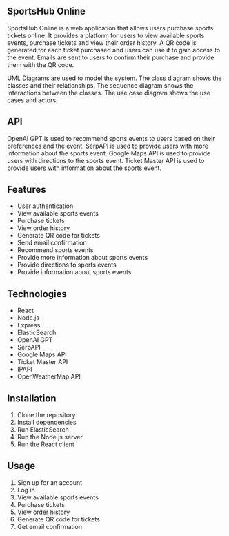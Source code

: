 ## SportsHub Online

SportsHub Online is a web application that allows users purchase sports tickets online. It provides a platform for users to view available sports events, purchase tickets and view their order history. A QR code is generated for each ticket purchased and users can use it to gain access to the event. Emails are sent to users to confirm their purchase and provide them with the QR code.

UML Diagrams are used to model the system. The class diagram shows the classes and their relationships. The sequence diagram shows the interactions between the classes. The use case diagram shows the use cases and actors.

## API

OpenAI GPT is used to recommend sports events to users based on their preferences and the event. SerpAPI is used to provide users with more information about the sports event. Google Maps API is used to provide users with directions to the sports event. Ticket Master API is used to provide users with information about the sports event.

## Features

- User authentication
- View available sports events
- Purchase tickets
- View order history
- Generate QR code for tickets
- Send email confirmation
- Recommend sports events
- Provide more information about sports events
- Provide directions to sports events
- Provide information about sports events

## Technologies

- React
- Node.js
- Express
- ElasticSearch
- OpenAI GPT
- SerpAPI
- Google Maps API
- Ticket Master API
- IPAPI
- OpenWeatherMap API

## Installation

1. Clone the repository
2. Install dependencies
3. Run ElasticSearch
4. Run the Node.js server
5. Run the React client

## Usage

1. Sign up for an account
2. Log in
3. View available sports events
4. Purchase tickets
5. View order history
6. Generate QR code for tickets
7. Get email confirmation

